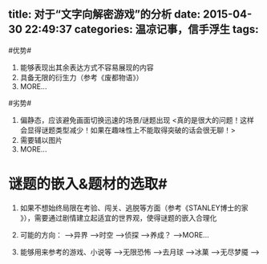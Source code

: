 title: 对于“文字向解密游戏”的分析
date: 2015-04-30 22:49:37
categories: 温凉记事，信手浮生
tags: 
---

#优势#
1. 能够表现出其余表达方式不容易展现的内容
2. 具备无限的衍生力（参考《废都物语》）
3. MORE...

<!-- more -->

#劣势#
1. 偏静态，应该避免画面切换迅速的场景/谜题出现
    <真的是很大的问题！这样会显得谜题类型减少！如果在趣味性上不能取得突破的话会很无聊！>
2. 需要辅以图片
3. MORE...

# 谜题的嵌入&题材的选取#
1. 如果不想始终局限在考验、闯关、逃脱等方面（参考《STANLEY博士的家 》），需要通过剧情建立起适宜的世界观，使得谜题的嵌入合理化
2. 可能的方向：
-->异界
-->时空
-->侦探
-->养成？
-->MORE...

3. 能够用来参考的游戏、小说等
-->无限恐怖
-->去月球
-->冰菓
-->无尽梦魇
-->





